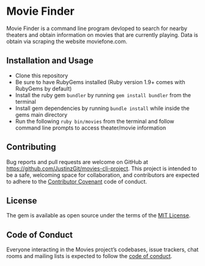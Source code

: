 # Movie Finder
Movie Finder is a command line program devloped to search for nearby theaters and obtain information on movies that are currently playing. Data is obtain via scraping the website moviefone.com.

## Installation and Usage
* Clone this repository
* Be sure to have RubyGems installed (Ruby version 1.9+ comes with RubyGems by default)
* Install the ruby gem `bundler` by running `gem install bundler` from the terminal
* Install gem dependencies by running `bundle install` while inside the gems main directory
* Run the following  `ruby bin/movies` from the terminal and follow command line prompts to access theater/movie information

## Contributing

Bug reports and pull requests are welcome on GitHub at https://github.com/JustinzGit/movies-cli-project. This project is intended to be a safe, welcoming space for collaboration, and contributors are expected to adhere to the [Contributor Covenant](http://contributor-covenant.org) code of conduct.

## License

The gem is available as open source under the terms of the [MIT License](https://opensource.org/licenses/MIT).

## Code of Conduct

Everyone interacting in the Movies project’s codebases, issue trackers, chat rooms and mailing lists is expected to follow the [code of conduct](https://github.com/JustinzGit/movies-cli-project/blob/master/CODE_OF_CONDUCT.md).
